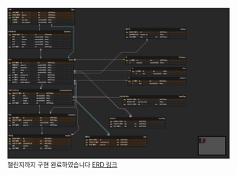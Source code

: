 ![ERD](./erd-screenshot.png)
챌린지까지 구현 완료하였습니다
[ERD 링크](https://www.erdcloud.com/d/icHQiqEWe3Ck2z9Tf)
